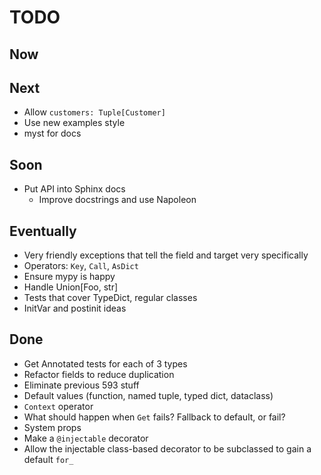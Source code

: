 # TODO

## Now

## Next

- Allow `customers: Tuple[Customer]`
- Use new examples style
- myst for docs

## Soon

- Put API into Sphinx docs
  * Improve docstrings and use Napoleon


## Eventually

- Very friendly exceptions that tell the field and target very specifically
- Operators: `Key`, `Call`, `AsDict`
- Ensure mypy is happy
- Handle Union[Foo, str]
- Tests that cover TypeDict, regular classes
- InitVar and postinit ideas

## Done

- Get Annotated tests for each of 3 types
- Refactor fields to reduce duplication
- Eliminate previous 593 stuff
- Default values (function, named tuple, typed dict, dataclass)
- `Context` operator
- What should happen when `Get` fails? Fallback to default, or fail?
- System props
- Make a `@injectable` decorator
- Allow the injectable class-based decorator to be subclassed 
  to gain a default `for_`